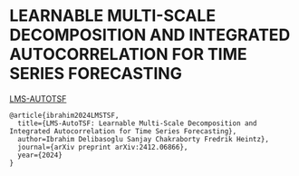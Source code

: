 # LEARNABLE MULTI-SCALE DECOMPOSITION AND INTEGRATED AUTOCORRELATION FOR TIME SERIES FORECASTING

[LMS-AUTOTSF]([https://drops.dagstuhl.de/entities/document/10.4230/LIPIcs.TIME.2024.17](https://arxiv.org/pdf/2412.06866))

```
@article{ibrahim2024LMSTSF,
  title={LMS-AutoTSF: Learnable Multi-Scale Decomposition and Integrated Autocorrelation for Time Series Forecasting},
  author=Ibrahim Delibasoglu Sanjay Chakraborty Fredrik Heintz},
  journal={arXiv preprint arXiv:2412.06866},
  year={2024}
}
```
